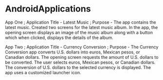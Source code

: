 # AndroidApplications

App One ;
Application Title - Latest Music ;
Purpose - The app contains the latest music. Created two screens for the latest music album. In the app, the opening screen displays an image of the music album along with a button which when clicked, displays the details of the album. 

App Two ;
Application Title - Currency Conversion ;
Purpose - The Currency Conversion app converts U.S. dollars into euros, Mexican pesos, or Canadian dollars. The opening screen requests the amount of U.S. dollars to be converted. The user selects euros, Mexican pesos, or Canadian dollars.
The conversion of U.S. dollars to the selected currency is displayed. The app uses a customized launcher icon. 


